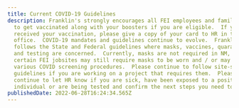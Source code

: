 ```yaml
---
title: Current COVID-19 Guidelines
description: Franklin's strongly encourages all FEI employees and family members
  to get vaccinated along with your boosters if you are eligible.  If you have
  received your vaccination, please give a copy of your card to HR in the FEI
  office.  COVID-19 mandates and guidelines continue to evolve.  Franklin's
  follows the State and Federal guidelines where masks, vaccines, quarantining
  and testing are concerned.  Currently, masks are not required in NM, however,
  certain FEI jobsites may still require masks to be worn and / or may continue
  various COVID screening procedures.  Please continue to follow site-specific
  guidelines if you are working on a project that requires them.  Please also
  continue to let HR know if you are sick, have been exposed to a positive
  individual or are being tested and confirm the next steps you need to take.
publishedDate: 2022-06-28T16:24:34.565Z
---
```

